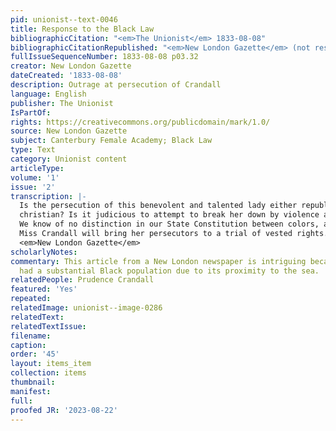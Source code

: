 ```yaml
---
pid: unionist--text-0046
title: Response to the Black Law
bibliographicCitation: "<em>The Unionist</em> 1833-08-08"
bibliographicCitationRepublished: "<em>New London Gazette</em> (not researched)"
fullIssueSequenceNumber: 1833-08-08 p03.32
creator: New London Gazette
dateCreated: '1833-08-08'
description: Outrage at persecution of Crandall
language: English
publisher: The Unionist
IsPartOf: 
rights: https://creativecommons.org/publicdomain/mark/1.0/
source: New London Gazette
subject: Canterbury Female Academy; Black Law
type: Text
category: Unionist content
articleType: 
volume: '1'
issue: '2'
transcription: |-
  Is the persecution of this benevolent and talented lady either republican or
  christian? Is it judicious to attempt to break her down by violence and insult?
  We know of no distinction in our State Constitution between colors, and we hope
  Miss Crandall will bring her persecutors to a trial of vested rights.” –
  <em>New London Gazette</em>
scholarlyNotes: 
commentary: This article from a New London newspaper is intriguing because that city
  had a substantial Black population due to its proximity to the sea.
relatedPeople: Prudence Crandall
featured: 'Yes'
repeated: 
relatedImage: unionist--image-0286
relatedText: 
relatedTextIssue: 
filename: 
caption: 
order: '45'
layout: items_item
collection: items
thumbnail: 
manifest: 
full: 
proofed JR: '2023-08-22'
---
```

